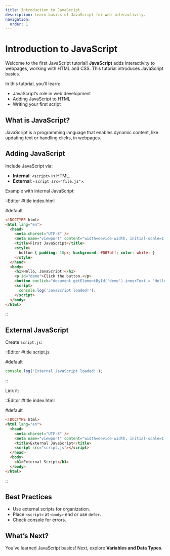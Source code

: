 ```yaml
---
title: Introduction to JavaScript
description: Learn basics of JavaScript for web interactivity.
navigation:
  order: 1
---
```


# Introduction to JavaScript

Welcome to the first JavaScript tutorial! **JavaScript** adds interactivity to webpages, working with HTML and CSS. This tutorial introduces JavaScript basics.

In this tutorial, you’ll learn:
- JavaScript’s role in web development
- Adding JavaScript to HTML
- Writing your first script

## What is JavaScript?

JavaScript is a programming language that enables dynamic content, like updating text or handling clicks, in webpages.

## Adding JavaScript

Include JavaScript via:
- **Internal**: `<script>` in HTML.
- **External**: `<script src="file.js">`. 

Example with internal JavaScript:

::Editor
#title
index.html

#default
```html
<!DOCTYPE html>
<html lang="en">
  <head>
    <meta charset="UTF-8" />
    <meta name="viewport" content="width=device-width, initial-scale=1.0" />
    <title>First JavaScript</title>
    <style>
      button { padding: 10px; background: #007bff; color: white; }
    </style>
  </head>
  <body>
    <h1>Hello, JavaScript!</h1>
    <p id="demo">Click the button.</p>
    <button onclick="document.getElementById('demo').innerText = 'Hello!'">Click Me</button>
    <script>
      console.log('JavaScript loaded!');
    </script>
  </body>
</html>
```
::

## External JavaScript

Create `script.js`:

::Editor
#title
script.js

#default
```javascript
console.log('External JavaScript loaded!');
```
::

Link it:

::Editor
#title
index.html

#default
```html
<!DOCTYPE html>
<html lang="en">
  <head>
    <meta charset="UTF-8" />
    <meta name="viewport" content="width=device-width, initial-scale=1.0" />
    <title>External JavaScript</title>
    <script src="script.js"></script>
  </head>
  <body>
    <h1>External Script</h1>
  </body>
</html>
```
::

## Best Practices
- Use external scripts for organization.
- Place `<script>` at `<body>` end or use `defer`.
- Check console for errors.

## What’s Next?

You’ve learned JavaScript basics! Next, explore **Variables and Data Types**.